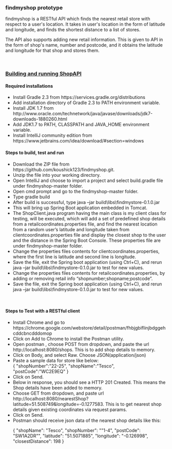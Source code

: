 <h3>findmyshop prototype </h3>

<p>findmyshop is a RESTful API which finds the nearest retail store with respect to a user's location. It takes in user's location in the form of latitude and longitude, and finds the shortest distance to a list of stores.
</p>
<p>
The API also supports adding new retail information. This is given to API in the form of shop's name, number and postcode, and it obtains the latitude and longitude for that shop and stores them.
</p>
<p>
<br>
<h3><u>Building and running ShopAPI</u></h3>

<h4><b>Required installations</b></h4>

<ul>
<li>Install Gradle 2.3 from https://services.gradle.org/distributions</li>
<li>Add installation directory of Gradle 2.3 to PATH environment variable.</li>
<li>Install JDK 1.7 from http://www.oracle.com/technetwork/java/javase/downloads/jdk7-downloads-1880260.html</li>
<li>Add JDK1.7 to PATH, CLASSPATH and JAVA_HOME environment variable.</li>
<li>Install IntelliJ community edition from https://www.jetbrains.com/idea/download/#section=windows</li>
</ul>
<h4><b>Steps to build, test and run</b></h4>
<ul>
<li>Download the ZIP file from https://github.com/koushick123/findmyshop.git.</li>
<li>Unzip the file into your working directory.</li>
<li>Open IntelliJ and choose to import a project and select build.gradle file under findmyshop-master folder.</li>
<li>Open cmd prompt and go to the findmyshop-master folder.</li>
<li>Type gradle build</li>
<li>After build is successful, type java –jar build\libs\findmystore-0.1.0.jar</li>
<li>This will bring up Spring Boot application embedded in Tomcat.</li>
<li>The ShopClient.java program having the main class is my client class for testing, will be executed, which will add a set of predefined shop details from a retailcoordinates.properties file, and find the nearest location from a random user’s latitude and longitude taken from clientcoordinates.properties file and display the closest shop to the user and the distance in the Spring Boot Console. These properties file are under findmyshop-master folder.</li>
<li>Change the properties files contents for clientcoordinates.properties, where the first line is latitude and second line is longitude.</li>
<li>Save the file, exit the Spring boot application (using Ctrl+C), and rerun java –jar build\libs\findmystore-0.1.0.jar to test for new values.</li>
<li>Change the properties files contents for retailcoordinates.properties, by adding or removing retail info “shopnumber;shopname;postcode”.</li>
<li>Save the file, exit the Spring boot application (using Ctrl+C), and rerun java –jar build\libs\findmystore-0.1.0.jar to test for new values.</li>
</ul>

<br>
<h4><b>Steps to Test with a RESTful client</b></h4>
<ul>
<li>Install Chrome and go to https://chrome.google.com/webstore/detail/postman/fhbjgbiflinjbdggehcddcbncdddomop</li>
<li>Click on Add to Chrome to install the Postman utility.</li>
<li>Open postman , choose POST from dropdown, and paste the url http://localhost:8080/shops. This is to add shop details to memory.</li>
<li>Click on Body, and select Raw. Choose JSON(application/json)</li>
<li>Paste a sample data for store like below:</li>
{
    "shopNumber":"22-25",
    "shopName":"Tesco",
    "postCode":"WC2E9EQ"
}
<li>Click on Send.</li>
<li>Below in response, you should see a HTTP 201 Created. This means the Shop details have been added to memory.</li>
<li>Choose GET from dropdown, and paste url http://localhost:8080/nearestShop?latitude=51.508749&longitude=-0.1277583. This is to get nearest shop details given existing coordinates via request params.</li>
<li>Click on Send.</li>
<li>Postman should receive json data of the nearest shop details like this:</li>

{
  "shopName": "Tesco",
  "shopNumber": "\"1-4",
  "postCode": "SW1A2DR\"",
  "latitude": "51.5071885",
  "longitude": "-0.126998",
  "closestDistance": 198
}
</ul>
